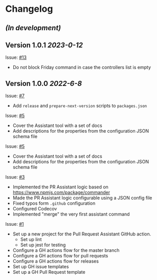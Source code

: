 Changelog
=========

## *(In development)*

## Version 1.0.1 *2023-0-12*
Issue: [#13](https://github.com/maximbircu/pull-request-assistant/issues/13)
- Do not block Friday command in case the controllers list is empty

## Version 1.0.0 *2022-6-8*
Issue: [#7](https://github.com/maximbircu/pull-request-assistant/issues/7)
- Add `release` and `prepare-next-version` scripts to `packages.json`

Issue: [#5](https://github.com/maximbircu/pull-request-assistant/issues/5)
- Cover the Assistant tool with a set of docs
- Add descriptions for the properties from the configuration JSON schema file

Issue: [#5](https://github.com/maximbircu/pull-request-assistant/issues/5)
- Cover the Assistant tool with a set of docs
- Add descriptions for the properties from the configuration JSON schema file

Issue: [#3](https://github.com/maximbircu/pull-request-assistant/issues/3)
- Implemented the PR Assistant logic based on https://www.npmjs.com/package/commander
- Made the PR Assistant logic configurable using a JSON config file
- Fixed typos form `.github` configuration
- Configured Codecov
- Implemented "merge" the very first assistant command

Issue: [#1](https://github.com/maximbircu/pull-request-assistant/issues/1)
- Set up a new project for the Pull Request Assistant GitHub action.
  - Set up lint
  - Set up jest for testing
- Configure a GH actions flow for the master branch
- Configure a GH actions flow for pull requests
- Configure a GH actions flow for releases
- Set up GH issue templates
- Set up a GH Pull Request template
